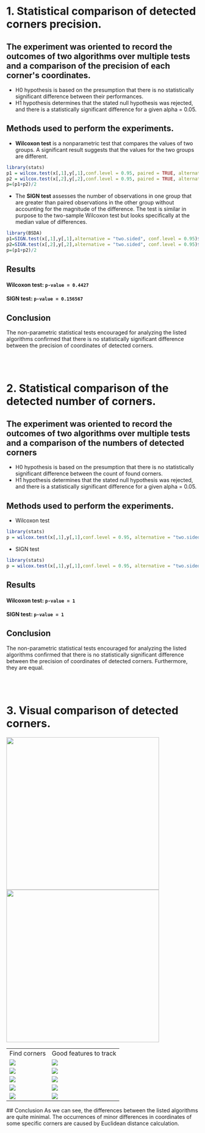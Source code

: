  # 1. Statistical comparison of detected corners precision.


 ## The experiment was oriented to record the outcomes of two algorithms over multiple tests and a comparison of the precision of each corner's coordinates. 
 * H0 hypothesis is based on the presumption that there is no statistically significant difference between their performances.
 * H1 hypothesis determines that the stated null hypothesis was rejected, and there is a statistically significant difference for a given alpha = 0.05.

 ## Methods used to perform the experiments.
 * **Wilcoxon test** is a nonparametric test that compares the values of two groups. A significant result suggests that the values for the two groups are different. 
 ```r
 library(stats)
 p1 = wilcox.test(x[,1],y[,1],conf.level = 0.95, paired = TRUE, alternative = "two.sided")$p.value
 p2 = wilcox.test(x[,2],y[,2],conf.level = 0.95, paired = TRUE, alternative = "two.sided")$p.value
 p=(p1+p2)/2
 ```
 * The **SIGN test** assesses the number of observations in one group that are greater than paired observations in the other group without accounting for the magnitude of the difference. The test is similar in purpose to the two-sample Wilcoxon test but looks specifically at the median value of differences.
 ```r
 library(BSDA)
 p1=SIGN.test(x[,1],y[,1],alternative = "two.sided", conf.level = 0.95)$p.value
 p2=SIGN.test(x[,2],y[,2],alternative = "two.sided", conf.level = 0.95)$p.value
 p=(p1+p2)/2
 ```

 ## Results
 #### Wilcoxon test: `p-value = 0.4427`

 #### SIGN test: `p-value = 0.156567`

 ## Conclusion
 The non-parametric statistical tests encouraged for analyzing the listed algorithms confirmed that there is no statistically significant difference between the precision of coordinates of detected corners.


 <br/>
 <br/>


 # 2. Statistical comparison of the detected number of corners.

 ## The experiment was oriented to record the outcomes of two algorithms over multiple tests and a comparison of the numbers of detected corners
 * H0 hypothesis is based on the presumption that there is no statistically significant difference between the count of found corners.
 * H1 hypothesis determines that the stated null hypothesis was rejected, and there is a statistically significant difference for a given alpha = 0.05.

 ## Methods used to perform the experiments.
 * Wilcoxon test
 ```r
 library(stats)
 p = wilcox.test(x[,1],y[,1],conf.level = 0.95, alternative = "two.sided")$p.value
 ```
 * SIGN test
 ```r
 library(stats)
 p = wilcox.test(x[,1],y[,1],conf.level = 0.95, alternative = "two.sided")$p.value
 ```

 ## Results
 #### Wilcoxon test: `p-value = 1`

 #### SIGN test: `p-value = 1`

 ## Conclusion
 The non-parametric statistical tests encouraged for analyzing the listed algorithms confirmed that there is no statistically significant difference between the precision of coordinates of detected corners. Furthermore, they are equal.


<br/>
<br/>


# 3. Visual comparison of detected corners.
<p float="center">
  <img src="https://github.com/Coder-mano/Shi-Tomasi-Corner-Detector/blob/master/OtherExperiments/builtInImage.png" width="400" />
  <img src="https://github.com/Coder-mano/Shi-Tomasi-Corner-Detector/blob/master/OtherExperiments/assignmentImage.png" width="400" /> 
</p>
<table>
  <tr>
    <td>Find corners</td>
    <td>Good features to track</td>
  </tr>
  <tr>
    <td><img src="https://github.com/Coder-mano/Shi-Tomasi-Corner-Detector/blob/master/OtherExperiments/assignmentImage1.png"/>
</td>
    <td><img src="https://github.com/Coder-mano/Shi-Tomasi-Corner-Detector/blob/master/OtherExperiments/builtInImage1.png"/>
</td>
  </tr>
    <tr>
    <td><img src="https://github.com/Coder-mano/Shi-Tomasi-Corner-Detector/blob/master/OtherExperiments/assignmentImage3.png"/>
</td>
    <td><img src="https://github.com/Coder-mano/Shi-Tomasi-Corner-Detector/blob/master/OtherExperiments/builtInImage3.png"/>
</td>
  </tr>
      <tr>
    <td><img src="https://github.com/Coder-mano/Shi-Tomasi-Corner-Detector/blob/master/OtherExperiments/assignmentImage4.png"/>
</td>
    <td><img src="https://github.com/Coder-mano/Shi-Tomasi-Corner-Detector/blob/master/OtherExperiments/builtInImage4.png"/>
</td>
  </tr>
      <tr>
    <td><img src="https://github.com/Coder-mano/Shi-Tomasi-Corner-Detector/blob/master/OtherExperiments/assignmentImage6.png"/>
</td>
    <td><img src="https://github.com/Coder-mano/Shi-Tomasi-Corner-Detector/blob/master/OtherExperiments/builtInImage6.png"/>
</td>
  </tr>
      <tr>
    <td><img src="https://github.com/Coder-mano/Shi-Tomasi-Corner-Detector/blob/master/OtherExperiments/assignmentImage99.png"/>
</td>
    <td><img src="https://github.com/Coder-mano/Shi-Tomasi-Corner-Detector/blob/master/OtherExperiments/builtInImage99.png"/>
</td>
  </tr>
</table>
## Conclusion
As we can see, the differences between the listed algorithms are quite minimal. The occurrences of minor differences in coordinates of some specific corners are caused by Euclidean distance calculation. 

